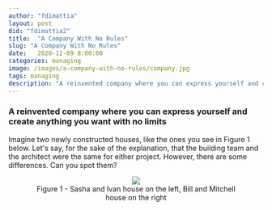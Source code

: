 ```yaml
---
author: "fdimattia"
layout: post
did: "fdimattia2"
title:  "A Company With No Rules"
slug: "A Company With No Rules"
date:   2020-12-09 8:00:00
categories: managing
image: /images/a-company-with-no-rules/company.jpg
tags: managing
description: "A reinvented company where you can express yourself and create anything you want with no limits"
---
```

### A reinvented company where you can express yourself and create anything you want with no limits

Imagine two newly constructed houses, like the ones you see in Figure 1 below. Let's say, for the sake of the explanation, that the building team and the architect were the same for either project. However, there are some differences. Can you spot them?

<div markdown="1" class="blog-image" style="width:100%;height:100%; display: block;margin-left: auto;margin-right: auto;text-align: center;">
<figure>
<a href="/images/a-company-with-no-rules/NoRulesRules_img1.png"><img class="blog-image" src="/images/a-company-with-no-rules/NoRulesRules_img1.png"> </a>
<figcaption> Figure 1 - Sasha and Ivan house on the left, Bill and Mitchell house on the right </figcaption>
</figure>
</div>

I clearly imagine your face and your thoughts right now. Your mind is switching from "Well, yes, there are many obvious differences that I can spot from the pictures" to "Wait, is he making fun of me? The two houses are clearly different. Is this a trick question?". 

Well, yes, it is. Or better saying, there is something else you cannot find out just staring at the picture.

The main differences lie in the type of approach the customers have employed for the building project and, in the end, how stressful they became once the houses got finished.

## A Matter of Approach

For the first house, the customers are Sasha and Ivan. The two created a fashion company from scratch in Russia, which they have been successfully leading for 32 years by now. Since the start, they quickly learned how to manage their company best and make strong decisions. Then, once their business grew outside the Russian borders, they decided to move to America and construct the house of their dreams. Sasha and Ivan hired some of the best architects and engineers, but they also wanted to be directly involved in every part of the build process. Indeed, they spent a lot of time commuting between work and house building site. But, you know, everything should have been perfect, right? After many requests to let the construction team do the work, Jay, the real site manager, threw in the towel and accepted Sasha and Ivan to be actively involved. For this reason, everyone was very stressed about the relationship. The straw that breaks the camel's back happened when Sasha and Ivan decided to choose themselves how to solve a big plumbing problem that the builder discovered during construction. Due to their obstinacy, the work has been delayed by 6 weeks. Notably, everyone felt very stressed and frustrated because of the many disputes that happened during the labors.

---

The second house was requested by a middle-aged couple, Bill and Mitchell. The building process encountered almost the same problems that Sasha and Ivan faced during their home building. Conversely, Bill and Mitchell went for a different approach. They decided to explain their project and their vision in full detail during an initial meeting and let the architect freely take any chance to innovate where needed. Furthermore, the builders were also free to employ the best solution every time some problem would arise as long as the house would respect some previously described fundamental desires. Thus, the issues were brilliantly and promptly solved, thanks to the site manager's skillful direction. Bill and Mitchel were profoundly happy with the results, and during the construction, they were able to dedicate themselves to their work and their lives without particular stress. The same was true for the builder and the architect.

---

In the end, the two houses got beautifully constructed and reflect the wishes of their respective clients. What is different is the approach to the projects themselves: how the problems have been faced, the build processes and the whole experience, themselves were profoundly different among the two projects. Shortly we can say that Sasha and Ivan **lead through control** in the first case while, in the second case, Bill and Mitchell **lead by context**.

## A Different Vision

The two kinds of approach, leading by control and leading by context, are very different from each other. Because of the outcome, even if you could suspect that Bill and Mitchell have chosen the correct approach, leading by context is not always the proper way to act. In fact, some projects could need a lead by control approach, others a lead by context treatment. Surely enough, it is true that we are historically inclined to lead with control. Our society is generally dominated by a vision where you have to strictly control your business if you want everything working correctly and always produce the best result in the less time possible.

However, the problem of employ the wrong method of leading a company is not the real problem. It is not. Millions of companies grow, prosper, and live in complete peace of mind, even with suboptimal direction for their business. Moreover, many companies promote their own culture. *Integrity*, *commitment*, *knowledge*, *respect* are only some of the values from the lists that most (if any!) companies communicate with their employees. Very often, however, these values do not match reality, and the values are quickly forgotten.
Conversely, imagine instead now working for a company where people are free to dream, free to express themselves without fear, and take risks protected by a safe atmosphere. Wow! It's a dream!
Ok, now forget it. It doesn't exist.
Or does it?

One of the most important companies in Silicon Valley has created a culture that has made it one of the most important, innovative, and loved (both by the public and by its employees) in the world. The company name is Netflix, and their so-called "Culture Deck" is publicly available and describes their principles point by point.

There is a problem. If you actually read the Deck, it seems like the exact opposite of the dream described above. Besides being the opposite, it also looks very cynical. What the culture conveys, in fact, is to have an environment where employees live in the profound terror of making a mistake and being quickly rejected if they do not meet the required quality. It's a nightmare!

Actually, appearance deceives. We can briefly describe the Netflix culture as the culture of "**Freedom and Responsibility**" or, taking the title from which this article is inspired, to be identified with the slogan **No Rules Rules** [1]. In Netflix, you will find a work environment in which **leading is done by context.** Employees have no limit on vacations, no limit on expenses, and decide how to implement an idea with all the needed resources. A company where the employer conveys the clear goal transparently to every employee who will be proud to commit and find the best solution to lead the entire team to unprecedented innovation levels. Seen in this way, it has a different effect, doesn't it? However, getting to apply this kind of culture is not immediate and is not always suitable for all business types. For sure, it is requested a certain level of maturity. In his book, Reed Hastings describes this kind of maturity, which we will see now. In particular, the maturity requested can be obtained by applying just **three simple rules**, and the results could be immediate. Just start with three small steps. With every little step, you will be closer and closer to the company of your dreams.

## The Three Steps

What Reed Hastings teaches us is that at the root of a paradigm change is that we need to reinvent or, as I would say, innovate the inner working of our company. This is also called **the culture of reinvention**, and the following three fundamental steps guide it:

1. Talent Density
2. Increase Candor
3. Reduce Control

The three steps are strictly related and should be considered one after the other. The first one lays the foundation for the second one and the second one lays the foundation for the third one. However, to start testing our company's maturity, one can begin to apply the concepts of the steps out of the box separately. But let's see briefly what these three steps are.

### 1. Talent Density

<div markdown="1" class="blog-image" style="width:60%;height:60%; display: block;margin-left: auto;margin-right: auto;">
<figure>
<a href="/images/a-company-with-no-rules/Dayflow_-_Teamwork.png"><img class="blog-image" src="/images/a-company-with-no-rules/Dayflow_-_Teamwork.png"> </a>
</figure>
</div>

Many times the companies have to face unprofessional employees. In this condition, the companies are forced to spend time working on control policies that become more of a burden than useful practice. And because you cannot apply those rules discriminately only to single persons, **all these complicated control processes end up obtaining the opposite results of slowing down the innovation and the work of all the other employees**. Furthermore, it is crucial to understand that the "unprofessional employee" condition goes beyond the simple situation where an employee is considered not to have enough competence skills. It is an error to identify the perfect talent to only be recognized as the "best genius" in a field of competence. We are on a different level here. In particular, the unprofessional employees are instead the ones that act disrespectfully with their own colleagues or regarding their work, not taking their own responsibilities and spending more time complaining about something. These particular traits can easily be identified in the immaturity of people. **The less is the immaturity, the more should be the sense of responsibility. If we create a company with high responsible and talented people, fewer controls can be applied to the employees**. The more talent density we have, the greater freedom we can offer. Moreover, we need to remember one thing. Using the word of Patty McCord, one of the original creator of the Netflix culture:

> The employees are adults. You know, we've created so many layers and so many processes and so many guidelines to keep those employees in place that we've ended up with systems that treat people like they are children. And they're not. Fully formed adults walk in the door every single day. They have rent payments, they have obligations, they're members of society, they want to create a difference in the world. So if we start with the assumption that everybody comes to work to do an amazing job, you'd be surprised what you get. [4]

Once we set up an environment with a great density of talent, we can start with the second step: Increase Candor.

### 2. Increase Candor

<div markdown="1" class="blog-image" style="width:60%;height:60%; display: block;margin-left: auto;margin-right: auto;">
<figure>
<a href="/images/a-company-with-no-rules/Allura_-_Feedback_Session.png"><img class="blog-image" src="/images/a-company-with-no-rules/Allura_-_Feedback_Session.png"> </a>
</figure>
</div>

This is one of the most important things in the Netflix culture. **Increase the candor means to increase the practice of the feedback. Every talent has the maturity and the desire to learn from other people.** Working in a company where the ideas and knowledge are free to flow and where the opinions are eager to be asked is a benefit that is often overlooked. Sometimes, many arrogant employees might prefer to keep their knowledge for themselves to be always ahead of their colleagues. This is clearly an unfair practice that deeply harms the workplace and the company itself. However, plenty of cultural habits impose a situation where it is often challenging, or even impossible, to communicate sincere feedback to the company's directors. Promoting the excellent practice of honest feedback would instead be beneficial to everyone. Every employee/employer would quickly improve himself and be implicitly responsible for each other colleagues, reducing traditional control.
Moreover, this is the first step in giving more responsibility to every person. **The more responsibility each person has, the more will be their commitment to the company vision.** While this is one of the most critical parts of the culture and one of the most quickly doable ones, we should remember that it is vital to carefully learn that **honest feedback should not justify externalizing one's own frustration against another person**. For this reason, again, a certain level of maturity should already exist in the company (this is the reason why the first step should be mandatory before employ the honest feedback practice). Also, the company should plan to share the knowledge on which is the correct use of honest feedback.

On the importance of feedback I will leave you here two more resources:

- [The importance of feedback](https://blog.zuru.tech/team/2020/09/01/the-importance-of-feedback) by Luca D'Andria [2]
- [Stop Pretending That You Can’t Give Candid Feedback](https://hbr.org/2014/02/stop-pretending-that-you-cant-give-candid-feedback) [3]

Having the possibility to loosen the traditional scrutiny operations lead us to the last step: Reduce Control.

### 3. Reduce Control

<div markdown="1" class="blog-image" style="width:80%;height:80%; display: block;margin-left: auto;margin-right: auto;">
<figure>
<a href="/images/a-company-with-no-rules/Stuck_at_Home.png"><img class="blog-image" src="/images/a-company-with-no-rules/Stuck_at_Home.png"> </a>
</figure>
</div>

The last step is to reduce control. Reducing traditional control is the most valuable aspect both for the employers and for the employees and, at the same time, probably the most challenging step to take. Reducing control means to get rid of the abundance of procedures that until now have been outlined by our old-style company: remove any travel policies, expense policies, vacation policies. This kind of practice can be seen as a real leap of faith. Still, if you are at this third step and are really considering applying these final pieces to your puzzle, you should have successfully applied the previous step and are perfectly aware of the talents you work with. Moreover, at this point, the message that the company must convey to its employees must be unequivocal: **ACT IN THE COMPANY'S BEST INTEREST**. You have been given the freedom but, as everyone knows, "*with great power there must also come great responsibility"* (thank you, Stan Lee), so missteps are hardly allowed. Overall, the "no rules rule" would increase the speed at how the employees bring innovation, decrease the time of slowing down practices, increase the sense of belonging to the project, and an incredible valorizing feeling of responsibility. The managers, in the end, would learn to "**lead with context, no control**." **This means to lead, illustrating, entirely transparently, the final goals, and leave to the highly talented teams and employees to manage their own time and reach the desired objectives**. Consequently, instead of having the typical pyramidal hierarchical structure where the CEO is sitting on the top, we would have a tree branching structure where the CEO represents the tree's root with the most important values and goals. From the sources, the tree will grow, and its branches, representing every manager and team, having recognized the root's goals and vision, will adapt and reach their objective to make the whole tree thrive. Shortly, the root does not directly control its branches. Instead, the branches themselves would organize their work and be responsible for doing the best with the resources they need to employ to let the whole tree thrive.

---

Many other advantages could arise from the correct application of this culture. For example, it is also essential to understand that reducing control permits to give a chance to employees to take the initiative to develop new creative and innovative projects with no approval policies. This is advantageous to all the company because everyone would learn something from the project's experience. For instance, those projects could either be a complete success or a failure (and if it has to fail, it should be better to miserably fail to gain the most information about the failure). Whatever the result, thanks to a correct feedback culture, the employee who starts the project should perform an in-depth investigation of the reason for the success or failure. Above all, if it was a failure, the analysis should be shared with everyone to quickly reach a shared knowledge of what things led to the defeat to learn something new and avoid repeating the same errors.

## Rinse and repeat and the importance of understanding different cultures

Finally, after engaging in the culture, we should be aware that this is just the starting point. There is one more thing to know: Rinse and repeat. The culture should be enhanced and improved. The three steps briefly described above are precisely the ones that are deeply rooted in the Netflix culture. Once they are applied and accepted by the employers and employees, a new level of the same three-step is unlocked to refine every aspect.

Furthermore, we should take care of another fundamental thing. Besides the rules, it is essential to understand if this culture applies to your company and face the implementation problems in different cultural realities. Not every country would respond in the same way to these ideas. You should be aware of the cultural aspect your employee would face when implementing the ideas. A company should learn how to adapt and tune every step to respect and still be satisfying for every person.

## Conclusion

This article was meant to be a brief introduction of an innovative paradigm on how to reinvent a company and get the best out from the people while assuring them a highly creative environment with almost no rules. Switching from leading by control to leading by context is a significant paradigm shift that could seem like a leap of faith. However, following three simple steps (talent density, increase candor, and reduce control), the company can benefit from a greater level of innovation and greater maturity and happiness. There are many other (positive) implications of using this kind of culture that I've not mentioned in this post. Also, there are many critical cultural traits to consider to better integrate the whole culture into a multi-cultural organization. Some of them are the way of communicating, type of leadership, or scheduling model.

## The next thing

Studying different cultures and respecting every person is fundamental if we want to create a happy workplace where every employee feels respected and appreciated. Indeed, my next studies will go exactly in this direction. With no spoiler, let's say that a kind of culture map can be created by attentively listening to our own needs and our international colleagues' and clients' needs. Afterward, we can use the map to collaborate with different cultural realities successfully and obtain the best results.

## References

[1] "No Rules Rules" by Reed Hastings and Erin Meyer

[2] [The importance of feedback](https://blog.zuru.tech/team/2020/09/01/the-importance-of-feedback)

[3] [Stop Pretending That You Can’t Give Candid Feedback](https://hbr.org/2014/02/stop-pretending-that-you-cant-give-candid-feedback)

[4] [Patty McCord, TED](https://www.ted.com/talks/patty_mccord_8_lessons_on_building_a_company_people_enjoy_working_for?language=it) 

[5] [https://www.humaaans.com/](https://www.humaaans.com/)
